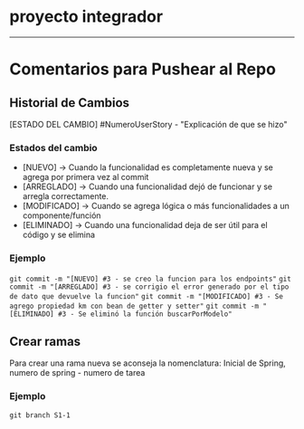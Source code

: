 # proyecto integrador

__________________________________
# Comentarios para Pushear al Repo

## Historial de Cambios
[ESTADO DEL CAMBIO] #NumeroUserStory - "Explicación de que se hizo" 

### Estados del cambio
- [NUEVO] -> Cuando la funcionalidad es completamente nueva y se agrega por primera vez al commit
- [ARREGLADO] -> Cuando una funcionalidad dejó de funcionar y se arregla correctamente.
- [MODIFICADO] -> Cuando se agrega lógica o más funcionalidades a un componente/función 
- [ELIMINADO] -> Cuando una funcionalidad deja de ser útil para el código y se elimina

### Ejemplo

`git commit -m "[NUEVO] #3 - se creo la funcion para los endpoints"`
`git commit -m "[ARREGLADO] #3 - se corrigio el error generado por el tipo de dato que devuelve la funcion"`
`git commit -m "[MODIFICADO] #3 - Se agrego propiedad km con bean de getter y setter"`
`git commit -m "[ELIMINADO] #3 - Se eliminó la función buscarPorModelo"`


## Crear ramas
Para crear una rama nueva se aconseja la nomenclatura:
Inicial de Spring, numero de spring - numero de tarea

### Ejemplo
`git branch S1-1`
